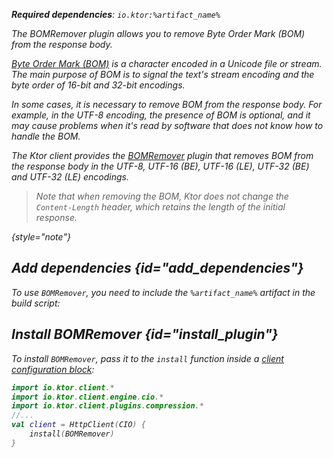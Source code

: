 [//]: # (title: BOM remover)

<var name="artifact_name" value="ktor-client-bom-remover"/>

<tldr>
<p>
<b>Required dependencies</b>: <code>io.ktor:%artifact_name%</code>
</p>
<var name="example_name" value="client-bom-remover"/>
<include from="lib.topic" element-id="download_example"/>
</tldr>

<link-summary>
The BOMRemover plugin allows you to remove Byte Order Mark (BOM) from the response body.
</link-summary>

[Byte Order Mark (BOM)](https://en.wikipedia.org/wiki/Byte_order_mark) is a character encoded in a Unicode file or
stream. The main purpose of BOM is to signal the text's stream encoding and the byte order of 16-bit and 32-bit
encodings.

In some cases, it is necessary to remove BOM from the response body. For example, in the UTF-8 encoding, the
presence of BOM is optional, and it may cause problems when it's read by software
that does not know how to handle the BOM.

The Ktor client provides
the [BOMRemover](https://api.ktor.io/ktor-client/ktor-client-plugins/ktor-client-bom-remover/io.ktor.client.plugins.bomremover/index.html)
plugin that removes BOM from the response body in the UTF-8, UTF-16 (BE), UTF-16 (LE), UTF-32 (BE) and UTF-32 (LE)
encodings.

> Note that when removing the BOM, Ktor does not change the `Content-Length` header, which retains the
length of the initial response.
>
{style="note"}

## Add dependencies {id="add_dependencies"}

To use `BOMRemover`, you need to include the `%artifact_name%` artifact in the build script:

<include from="lib.topic" element-id="add_ktor_artifact"/>
<include from="lib.topic" element-id="add_ktor_client_artifact_tip"/>

## Install BOMRemover {id="install_plugin"}

To install `BOMRemover`, pass it to the `install` function inside
a [client configuration block](client-create-and-configure.md#configure-client):

```kotlin
import io.ktor.client.*
import io.ktor.client.engine.cio.*
import io.ktor.client.plugins.compression.*
//...
val client = HttpClient(CIO) {
    install(BOMRemover)
}
```
